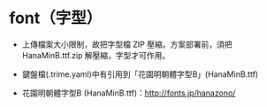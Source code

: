 # font（字型）

- 上傳檔案大小限制，故把字型檔 ZIP 壓縮。方案部署前，須把 HanaMinB.ttf.zip 解壓縮，字型才可作用。

- 鍵盤檔(.trime.yaml)中有引用到「花園明朝體字型B」(HanaMinB.ttf)

- 花園明朝體字型B (HanaMinB.ttf)：http://fonts.jp/hanazono/
